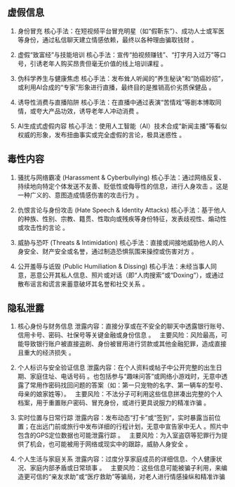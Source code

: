## 虚假信息

1. 身份冒充
核心手法：在短视频平台冒充明星（如“假靳东”）、成功人士或军医等身份，通过私信聊天建立情感依赖，最终以各种理由骗取钱财 。   
 
2. 虚假“致富经”与技能培训
核心手法：宣传“拍视频赚钱”、“打字月入过万”等口号，引诱老年人购买昂贵但毫无价值的线上培训课程 。   

3. 伪科学养生与健康焦虑
核心手法：发布耸人听闻的“养生秘诀”和“防癌妙招”，或利用AI合成的“专家”形象进行直播，最终目的是推销高价劣质保健品 。   

4. 诱导性消费与直播陷阱
核心手法：在直播中通过表演“苦情戏”等剧本博取同情，或夸大产品功效，诱导老年人冲动消费 。   

5. AI生成式虚假内容
核心手法：使用人工智能（AI）技术合成“新闻主播”等看似权威的形象，发布扭曲事实或完全虚假的言论，极具迷惑性 。

## 毒性内容
1. 骚扰与网络霸凌 (Harassment & Cyberbullying)
核心手法：通过网络反复、持续地向特定个体发送不友善、贬低性或侮辱性的信息，进行人身攻击 。这是一种广义的、意图造成情感伤害的攻击行为 。   

2. 仇恨言论与身份攻击 (Hate Speech & Identity Attacks)
核心手法：基于他人的种族、性别、宗教、籍贯、性取向或残疾等身份特征，发表歧视性、煽动性或攻击性的言论 。   

3. 威胁与恐吓 (Threats & Intimidation)
核心手法：直接或间接地威胁他人的人身安全、财产安全或名誉，通过制造恐惧氛围来操控或伤害对方 。   

4. 公开羞辱与诋毁 (Public Humiliation & Dissing)
核心手法：未经当事人同意，恶意公开其私人信息、照片或对话（即“人肉搜索”或“Doxing”），或通过散布谣言和谎言来蓄意破坏其名誉和社交关系 。   

## 隐私泄露
1. 核心身份与财务信息 
泄露内容：直接分享或在不安全的聊天中透露银行账号、信用卡号、密码、社保号等关键金融或身份信息 。   
主要风险：风险最高，可能导致银行账户被直接盗刷、身份被冒用进行贷款或其他金融犯罪，造成直接且重大的经济损失 。 

2. 个人标识与安全验证信息
 泄露内容：在个人资料或帖子中公开完整的出生日期、家庭住址、电话号码 。也包括参与“趣味问答”或网络小游戏时，无意中透露了常用作密码找回问题的答案（如：第一只宠物的名字、第一辆车的型号、母亲的娘家姓等）。   
主要风险：不法分子可利用这些信息拼凑出完整的个人档案，用于重置账户密码、冒充身份，或进行更具说服力的精准诈骗 。   
3. 实时位置与日常行踪
泄露内容：发布动态“打卡”或“签到”，实时暴露当前位置；在出远门前或旅行中发布详细的行程计划，无意中宣告家中无人 。照片中包含的GPS定位数据也可能泄露行踪 。   
主要风险：为入室盗窃等犯罪行为提供了机会，也可能被用于网络或现实中的跟踪，威胁人身安全 。   

4. 个人生活与家庭关系
泄露内容：过度分享家庭成员的详细信息、个人健康状况、家庭内部矛盾或日常琐事 。   
主要风险：这些信息可能被骗子利用，来编造更可信的“亲友求助”或“医疗救助”等骗局，对老人进行情感操纵和精准诈骗 
